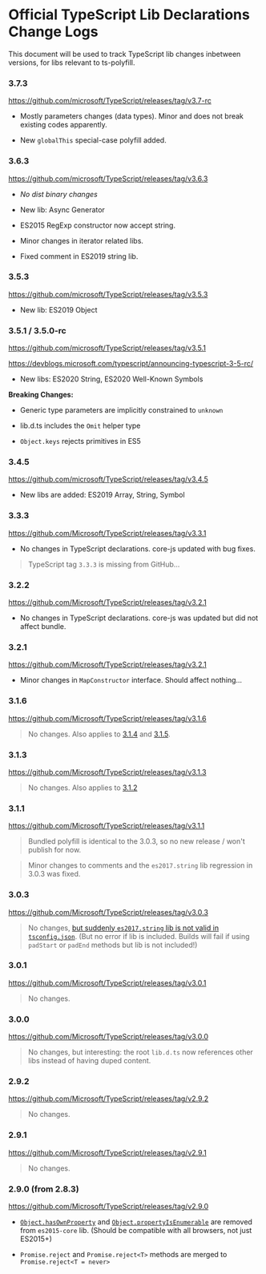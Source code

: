 # Official TypeScript Lib Declarations Change Logs

This document will be used to track TypeScript lib changes inbetween versions, for libs relevant to ts-polyfill.

### 3.7.3

https://github.com/microsoft/TypeScript/releases/tag/v3.7-rc

- Mostly parameters changes (data types). Minor and does not break existing codes apparently.

- New `globalThis` special-case polyfill added.

### 3.6.3

https://github.com/microsoft/TypeScript/releases/tag/v3.6.3

- *No dist binary changes*

- New lib: Async Generator

- ES2015 RegExp constructor now accept string.

- Minor changes in iterator related libs.

- Fixed comment in ES2019 string lib.

### 3.5.3

https://github.com/microsoft/TypeScript/releases/tag/v3.5.3

- New lib: ES2019 Object

### 3.5.1 / 3.5.0-rc

https://github.com/microsoft/TypeScript/releases/tag/v3.5.1

https://devblogs.microsoft.com/typescript/announcing-typescript-3-5-rc/

- New libs: ES2020 String, ES2020 Well-Known Symbols

**Breaking Changes:**

- Generic type parameters are implicitly constrained to `unknown`

- lib.d.ts includes the `Omit` helper type

- `Object.keys` rejects primitives in ES5

### 3.4.5

https://github.com/microsoft/TypeScript/releases/tag/v3.4.5

- New libs are added: ES2019 Array, String, Symbol

### 3.3.3

https://github.com/Microsoft/TypeScript/releases/tag/v3.3.1

- No changes in TypeScript declarations. core-js updated with bug fixes.

> TypeScript tag `3.3.3` is missing from GitHub...

### 3.2.2

https://github.com/Microsoft/TypeScript/releases/tag/v3.2.1

- No changes in TypeScript declarations. core-js was updated but did not affect bundle.

### 3.2.1

https://github.com/Microsoft/TypeScript/releases/tag/v3.2.1

- Minor changes in `MapConstructor` interface. Should affect nothing...

### 3.1.6

https://github.com/Microsoft/TypeScript/releases/tag/v3.1.6

> No changes. Also applies to [3.1.4](https://github.com/Microsoft/TypeScript/releases/tag/v3.1.4) and [3.1.5](https://github.com/Microsoft/TypeScript/releases/tag/v3.1.5).

### 3.1.3

https://github.com/Microsoft/TypeScript/releases/tag/v3.1.3

> No changes. Also applies to [3.1.2](https://github.com/Microsoft/TypeScript/releases/tag/v3.1.2)

### 3.1.1

https://github.com/Microsoft/TypeScript/releases/tag/v3.1.1

> Bundled polyfill is identical to the 3.0.3, so no new release / won't publish for now. 

> Minor changes to comments and the `es2017.string` lib regression in 3.0.3 was fixed.

### 3.0.3

https://github.com/Microsoft/TypeScript/releases/tag/v3.0.3

> No changes, [but suddenly `es2017.string` lib is not valid in `tsconfig.json`](https://github.com/Microsoft/TypeScript/issues/26827). (But no error if lib is included. Builds will fail if using `padStart` or `padEnd` methods but lib is not included!)

### 3.0.1

https://github.com/Microsoft/TypeScript/releases/tag/v3.0.1

> No changes.

### 3.0.0

https://github.com/Microsoft/TypeScript/releases/tag/v3.0.0

> No changes, but interesting: the root `lib.d.ts` now references other libs instead of having duped content.

### 2.9.2

https://github.com/Microsoft/TypeScript/releases/tag/v2.9.2

> No changes.

### 2.9.1

https://github.com/Microsoft/TypeScript/releases/tag/v2.9.1

> No changes.

### 2.9.0 (from 2.8.3)

https://github.com/Microsoft/TypeScript/releases/tag/v2.9.0

- [`Object.hasOwnProperty`](https://developer.mozilla.org/en-US/docs/Web/JavaScript/Reference/Global_Objects/Object/hasOwnProperty) and [`Object.propertyIsEnumerable`](https://developer.mozilla.org/en-US/docs/Web/JavaScript/Reference/Global_Objects/Object/propertyIsEnumerable) are removed from `es2015-core` lib. (Should be compatible with all browsers, not just ES2015+)

- `Promise.reject` and `Promise.reject<T>` methods are merged to `Promise.reject<T = never>`
